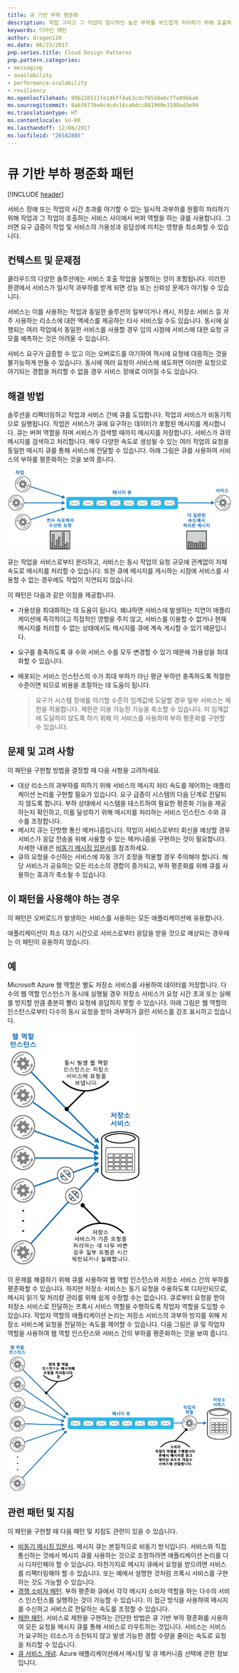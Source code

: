 ```yaml
---
title: 큐 기반 부하 평준화
description: 작업 그리고 그 작업이 일시적인 높은 부하를 부드럽게 처리하기 위해 호출하는 서비스 사이에서 버퍼 역할을 하는 큐를 사용합니다.
keywords: 디자인 패턴
author: dragon119
ms.date: 06/23/2017
pnp.series.title: Cloud Design Patterns
pnp.pattern.categories:
- messaging
- availability
- performance-scalability
- resiliency
ms.openlocfilehash: 99b226511fe14bffdab3cdcf65d4e6cffe89bba6
ms.sourcegitcommit: 8ab30776e0c4cdc16ca0dcc881960e3108ad3e94
ms.translationtype: HT
ms.contentlocale: ko-KR
ms.lasthandoff: 12/08/2017
ms.locfileid: "26582885"
---
```

# <a name="queue-based-load-leveling-pattern"></a>큐 기반 부하 평준화 패턴

[!INCLUDE [header](../_includes/header.md)]

서비스 장애 또는 작업의 시간 초과를 야기할 수 있는 일시적 과부하를 원활히 처리하기 위해 작업과 그 작업이 호출하는 서비스 사이에서 버퍼 역할을 하는 큐를 사용합니다. 그러면 요구 급증이 작업 및 서비스의 가용성과 응답성에 미치는 영향을 최소화할 수 있습니다.

## <a name="context-and-problem"></a>컨텍스트 및 문제점

클라우드의 다양한 솔루션에는 서비스 호출 작업을 실행하는 것이 포함됩니다. 이러한 환경에서 서비스가 일시적 과부하를 받게 되면 성능 또는 신뢰성 문제가 야기될 수 있습니다.

서비스는 이를 사용하는 작업과 동일한 솔루션의 일부이거나 캐시, 저장소 서비스 등 자주 사용하는 리소스에 대한 액세스를 제공하는 타사 서비스일 수도 있습니다. 동시에 실행되는 여러 작업에서 동일한 서비스를 사용할 경우 임의 시점에 서비스에 대한 요청 규모를 예측하는 것은 어려울 수 있습니다.

서비스 요구가 급증할 수 있고 이는 오버로드를 야기하여 적시에 요청에 대응하는 것을 불가능하게 만들 수 있습니다. 동시에 여러 요청이 서비스에 쇄도하면 이러한 요청으로 야기되는 경합을 처리할 수 없을 경우 서비스 장애로 이어질 수도 있습니다.

## <a name="solution"></a>해결 방법

솔루션을 리팩터링하고 작업과 서비스 간에 큐를 도입합니다. 작업과 서비스가 비동기적으로 실행됩니다. 작업은 서비스가 큐에 요구하는 데이터가 포함된 메시지를 게시합니다. 큐는 버퍼 역할을 하며 서비스가 검색할 때까지 메시지를 저장합니다. 서비스가 큐의 메시지를 검색하고 처리합니다. 매우 다양한 속도로 생성될 수 있는 여러 작업의 요청을 동일한 메시지 큐를 통해 서비스에 전달할 수 있습니다. 아래 그림은 큐를 사용하여 서비스의 부하를 평준화하는 것을 보여 줍니다.

![그림 1 - 큐를 사용하여 서비스 부하 평준화](./_images/queue-based-load-leveling-pattern.png)

큐는 작업을 서비스로부터 분리하고, 서비스는 동시 작업의 요청 규모에 관계없이 자체 속도로 메시지를 처리할 수 있습니다. 또한 큐에 메시지를 게시하는 시점에 서비스를 사용할 수 없는 경우에도 작업이 지연되지 않습니다.

이 패턴은 다음과 같은 이점을 제공합니다.

- 가용성을 최대화하는 데 도움이 됩니다. 왜냐하면 서비스에 발생하는 지연이 애플리케이션에 즉각적이고 직접적인 영향을 주지 않고, 서비스를 이용할 수 없거나 현재 메시지를 처리할 수 없는 상태에서도 메시지를 큐에 계속 게시할 수 있기 때문입니다.
- 요구를 충족하도록 큐 수와 서비스 수를 모두 변경할 수 있기 때문에 가용성을 최대화할 수 있습니다.
- 배포되는 서비스 인스턴스의 수가 최대 부하가 아닌 평균 부하만 충족하도록 적절한 수준이면 되므로 비용을 조절하는 데 도움이 됩니다.

    >  요구가 시스템 장애를 야기할 수준의 임계값에 도달할 경우 일부 서비스는 제한을 적용합니다. 제한은 이용 가능한 기능을 축소할 수 있습니다. 이 임계값에 도달하지 않도록 하기 위해 이 서비스를 사용하여 부하 평준화를 구현할 수 있습니다.

## <a name="issues-and-considerations"></a>문제 및 고려 사항

이 패턴을 구현할 방법을 결정할 때 다음 사항을 고려하세요.

- 대상 리소스의 과부하를 피하기 위해 서비스의 메시지 처리 속도를 제어하는 애플리케이션 논리를 구현할 필요가 있습니다. 요구 급증이 시스템의 다음 단계로 전달되지 않도록 합니다. 부하 상태에서 시스템을 테스트하여 필요한 평준화 기능을 제공하는지 확인하고, 이를 달성하기 위해 메시지를 처리하는 서비스 인스턴스 수와 큐 수를 조정합니다.
- 메시지 큐는 단방향 통신 메커니즘입니다. 작업이 서비스로부터 회신을 예상할 경우 서비스가 응답 전송을 위해 사용할 수 있는 메커니즘을 구현하는 것이 필요합니다. 자세한 내용은 [비동기 메시징 입문서](https://msdn.microsoft.com/library/dn589781.aspx)를 참조하세요.
- 큐의 요청을 수신하는 서비스에 자동 크기 조정을 적용할 경우 주의해야 합니다. 해당 서비스가 공유하는 모든 리소스의 경합이 증가되고, 부하 평준화를 위해 큐를 사용하는 효과가 축소될 수 있습니다.

## <a name="when-to-use-this-pattern"></a>이 패턴을 사용해야 하는 경우

이 패턴은 오버로드가 발생하는 서비스를 사용하는 모든 애플리케이션에 유용합니다.

애플리케이션이 최소 대기 시간으로 서비스로부터 응답을 받을 것으로 예상되는 경우에는 이 패턴이 유용하지 않습니다.

## <a name="example"></a>예

Microsoft Azure 웹 역할은 별도 저장소 서비스를 사용하여 데이터를 저장합니다. 다수의 웹 역할 인스턴스가 동시에 실행될 경우 저장소 서비스가 요청 시간 초과 또는 실패를 방지할 만큼 충분히 빨리 요청에 응답하지 못할 수 있습니다. 아래 그림은 웹 역할의 인스턴스로부터 다수의 동시 요청을 받아 과부하가 걸린 서비스를 강조 표시하고 있습니다.

![그림 2 - 웹 역할의 인스턴스로부터 다수의 동시 요청을 받아 과부하가 걸린 서비스](./_images/queue-based-load-leveling-overwhelmed.png)


이 문제를 해결하기 위해 큐를 사용하여 웹 역할 인스턴스와 저장소 서비스 간의 부하를 평준화할 수 있습니다. 하지만 저장소 서비스는 동기 요청을 수용하도록 디자인되므로, 메시지 읽기 및 처리량 관리를 위해 쉽게 수정할 수는 없습니다. 큐로부터 요청을 받아 저장소 서비스로 전달하는 프록시 서비스 역할을 수행하도록 작업자 역할을 도입할 수 있습니다. 작업자 역할의 애플리케이션 논리는 저장소 서비스의 과부하 방지를 위해 저장소 서비스에 요청을 전달하는 속도를 제어할 수 있습니다. 다음 그림은 큐 및 작업자 역할을 사용하여 웹 역할 인스턴스와 서비스 간의 부하를 평준화하는 것을 보여 줍니다.

![그림 3 - 큐 및 작업자 역할을 사용하여 웹 역할 인스턴스와 서비스 간의 부하 평준화](./_images/queue-based-load-leveling-worker-role.png)

## <a name="related-patterns-and-guidance"></a>관련 패턴 및 지침

이 패턴을 구현할 때 다음 패턴 및 지침도 관련이 있을 수 있습니다.

- [비동기 메시징 입문서](https://msdn.microsoft.com/library/dn589781.aspx). 메시지 큐는 본질적으로 비동기 방식입니다. 서비스와 직접 통신하는 것에서 메시지 큐를 사용하는 것으로 조정하려면 애플리케이션 논리를 다시 디자인해야 할 수 있습니다. 마찬가지로 메시지 큐에서 요청을 받으려면 서비스를 리팩터링해야 할 수 있습니다. 또는 예에서 설명한 것처럼 프록시 서비스를 구현하는 것도 가능할 수 있습니다.
- [경쟁 소비자 패턴](competing-consumers.md). 부하 평준화 큐에서 각각 메시지 소비자 역할을 하는 다수의 서비스 인스턴스를 실행하는 것이 가능할 수 있습니다. 이 접근 방식을 사용하여 메시지를 수신하고 서비스로 전달하는 속도를 조정할 수 있습니다.
- [제한 패턴](throttling.md). 서비스로 제한을 구현하는 간단한 방법은 큐 기반 부하 평준화를 사용하여 모든 요청을 메시지 큐를 통해 서비스로 라우트하는 것입니다. 서비스는 서비스가 요구하는 리소스가 소진되지 않고 발생 가능한 경합 수량을 줄이는 속도로 요청을 처리할 수 있습니다.
- [큐 서비스 개념](https://msdn.microsoft.com/library/azure/dd179353.aspx). Azure 애플리케이션에서 메시징 및 큐 메커니즘 선택에 관한 정보입니다.

